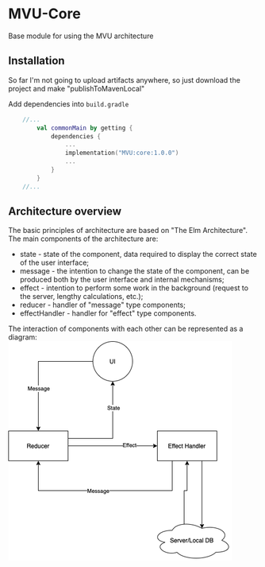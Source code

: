 # MVU-Core
Base module for using the MVU architecture

## Installation
So far I'm not going to upload artifacts anywhere, so just download the project and make "publishToMavenLocal"

Add dependencies into `build.gradle`

``` kotlin
    //...
        val commonMain by getting {
            dependencies {
                ...
                implementation("MVU:core:1.0.0")
                ...
            }
        }
    //...
```

## Architecture overview
The basic principles of architecture are based on "The Elm Architecture".
The main components of the architecture are:
- state - state of the component, data required to display the correct state of the user interface;
- message - the intention to change the state of the component, can be produced both by the user interface and internal mechanisms;
- effect - intention to perform some work in the background (request to the server, lengthy calculations, etc.);
- reducer - handler of "message" type components;
- effectHandler - handler for "effect" type components.

The interaction of components with each other can be represented as a diagram:
![plot](./screens/components.png)